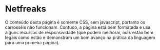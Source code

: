 # Netfreaks

O conteúdo desta página é somente CSS, sem javascript, portanto os carrosséis não funcionam. Contudo, a página está bem formatada e usa alguns recursos de responsividade (que podem melhorar, mas estão bem legais como estão e demonstram um bom avanço na prática da linguagem para uma primeira página).

